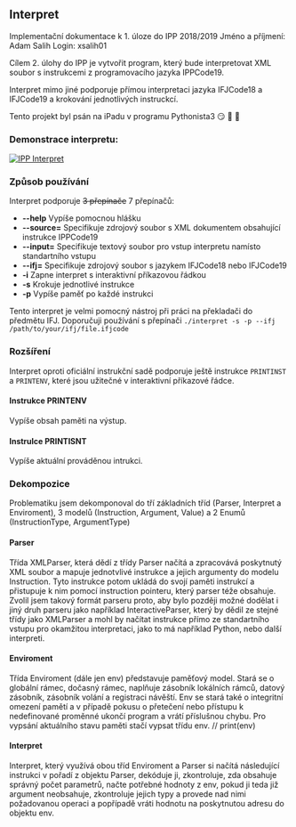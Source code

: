 ## Interpret
Implementační dokumentace k 1. úloze do IPP 2018/2019
Jméno a příjmení: Adam Salih
Login: xsalih01

Cílem 2. úlohy do IPP je vytvořit program, který bude interpretovat XML soubor s instrukcemi z programovacího jazyka IPPCode19.

Interpret mimo jiné podporuje přímou interpretaci jazyka IFJCode18 a IFJCode19 a krokování jednotlivých instruckcí.

Tento projekt byl psán na iPadu v programu Pythonista3 😏 📲 🚀

### Demonstrace interpretu:  
[![IPP Interpret](https://img.youtube.com/vi/T2CokZlyQGI/0.jpg)](https://www.youtube.com/watch?v=T2CokZlyQGI)

### Způsob používání
Interpret podporuje ~~3 přepínače~~ 7 přepínačů:
*	**--help** 		Vypíše pomocnou hlášku
*	**--source=** 	Specifikuje zdrojový soubor s XML dokumentem obsahující instrukce IPPCode19
*	**--input=**	Specifikuje textový soubor pro vstup interpretu namísto standartního vstupu
*	**--ifj=**		Specifikuje zdrojový soubor s jazykem IFJCode18 nebo IFJCode19
*	**-i**			Zapne interpret s interaktivní příkazovou řádkou
*	**-s**			Krokuje jednotlivé instrukce
*	**-p**			Vypíše paměť po každé instrukci

Tento interpret je velmi pomocný nástroj při práci na překladači do předmětu IFJ. Doporučuji používání s přepínači ```./interpret -s -p --ifj /path/to/your/ifj/file.ifjcode```

### Rozšíření
Interpret oproti oficiální instrukční sadě podporuje ještě instrukce `PRINTINST` a `PRINTENV`, které jsou užitečné v interaktivní příkazové řádce.

#### Instrukce PRINTENV
Vypíše obsah paměti na výstup.

#### Instrulce PRINTISNT
Vypíše aktuální prováděnou intrukci.

### Dekompozice
Problematiku jsem dekomponoval do tří základních tříd (Parser, Interpret a Enviroment), 3 modelů (Instruction, Argument, Value) a 2 Enumů (InstructionType, ArgumentType)

#### Parser
Třída XMLParser, která dědí z třídy Parser načítá a zpracovává poskytnutý XML soubor a mapuje jednotvlivé instrukce a jejich argumenty do modelu Instruction. Tyto instrukce potom ukládá do svojí paměti instrukcí a přistupuje k nim pomocí instruction pointeru, který parser téže obsahuje.
Zvolil jsem takový formát parseru proto, aby bylo později možné dodělat i jiný druh parseru jako například InteractiveParser, který by dědil ze stejné třídy jako XMLParser a mohl by načítat instrukce přímo ze standartního vstupu pro okamžitou interpretaci, jako to má například Python, nebo další interpreti.

#### Enviroment
Třída Enviroment (dále jen env) představuje paměťový model. Stará se o globální rámec, dočasný rámec, naplňuje zásobník lokálních rámců, datový zásobník, zásobník volání a registraci návěští.
Env se stará také o integritní omezení pamětí a v případě pokusu o přetečení nebo přístupu k nedefinované proměnné ukončí program a vrátí příslušnou chybu.
Pro vypsání aktuálního stavu paměti stačí vypsat třídu env. // print(env)

#### Interpret
Interpret, který využívá obou tříd Enviroment a Parser si načítá následující instrukci v pořadí z objektu Parser, dekóduje ji, zkontroluje, zda obsahuje správný počet parametrů, načte potřebné hodnoty z env, pokud ji teda již argument neobsahuje, zkontroluje jejich typy a provede nad nimi požadovanou operaci a popřípadě vráti hodnotu na poskytnutou adresu do objektu env.
